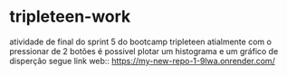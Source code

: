 # tripleteen-work
atividade de final do sprint 5 do bootcamp tripleteen
atialmente com o pressionar de 2 botões é possivel plotar um histograma e um gráfico de disperção 
segue link web:: https://my-new-repo-1-9lwa.onrender.com/
